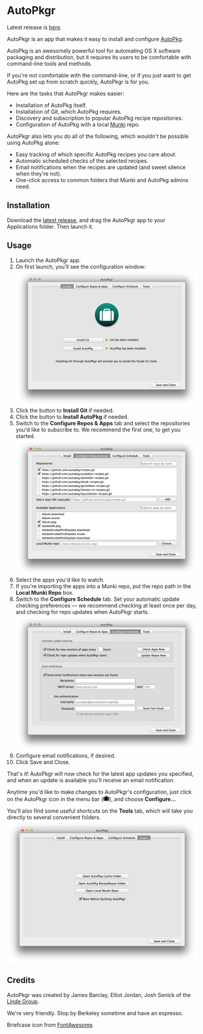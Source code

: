 AutoPkgr
=======

Latest release is [here](https://github.com/lindegroup/autopkgr/releases/latest).

AutoPkgr is an app that makes it easy to install and configure [AutoPkg](https://github.com/autopkg/autopkg).

AutoPkg is an awesomely powerful tool for automating OS X software packaging and distribution, but it requires its users to be comfortable with command-line tools and methods.

If you're not comfortable with the command-line, or if you just want to get AutoPkg set up from scratch quickly, AutoPkgr is for you.

Here are the tasks that AutoPkgr makes easier:

* Installation of AutoPkg itself.
* Installation of Git, which AutoPkg requires.
* Discovery and subscription to popular AutoPkg recipe repositories.
* Configuration of AutoPkg with a local [Munki](https://code.google.com/p/munki/) repo.

AutoPkgr also lets you do all of the following, which wouldn't be possible using AutoPkg alone:

* Easy tracking of which specific AutoPkg recipes you care about.
* Automatic scheduled checks of the selected recipes.
* Email notifications when the recipes are updated (and sweet silence when they're not).
* One-click access to common folders that Munki and AutoPkg admins need.


Installation
------------

Download the [latest release](https://github.com/lindegroup/autopkgr/releases/latest), and drag the AutoPkgr app to your Applications folder. Then launch it.


Usage
-----

1.  Launch the AutoPkgr app.
1.  On first launch, you'll see the configuration window:
    ![AutoPkgr Install](doc-images/config_tab1.png)
1.  Click the button to **Install Git** if needed.
1.  Click the button to **Install AutoPkg** if needed.
1.  Switch to the **Configure Repos & Apps** tab and select the repositories you'd like to subscribe to. We recommend the first one, to get you started.
    ![Configure Repos & Apps](doc-images/config_tab2.png)
1.  Select the apps you'd like to watch.
1.  If you're importing the apps into a Munki repo, put the repo path in the **Local Munki Repo** box.
1.  Switch to the **Configure Schedule** tab. Set your automatic update checking preferences — we recommend checking at least once per day, and checking for repo updates when AutoPkgr starts.
    ![Configure Schedule](doc-images/config_tab3.png)
1.  Configure email notifications, if desired.
1.  Click Save and Close.

That's it! AutoPkgr will now check for the latest app updates you specified, and when an update is available you'll receive an email notification.

Anytime you'd like to make changes to AutoPkgr's configuration, just click on the AutoPkgr icon in the menu bar (![Menu bar icon](doc-images/menulet.png)), and choose **Configure...**

You'll also find some useful shortcuts on the **Tools** tab, which will take you directly to several convenient folders.
    ![Tools](doc-images/config_tab4.png)


Credits
-------

AutoPkgr was created by James Barclay, Elliot Jordan, Josh Senick of the [Linde Group](http://www.lindegroup.com).

We're very friendly. Stop by Berkeley sometime and have an espresso.

Briefcase icon from [FontAwesome](http://fontawesome.io/).
